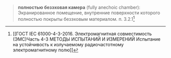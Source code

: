 >**полностью безэховая камера** (fully anechoic chamber): Экранированное помещение, внутренние поверхности которого полностью покрыты безэховым материалом.
>п. 3.2.1[^1]

[^1]:[[ГОСТ IEC 61000-4-3-2016. Электромагнитная совместимость (ЭМС)Часть 4-3 МЕТОДЫ ИСПЫТАНИЙ И ИЗМЕРЕНИЙ Испытание на устойчивость к излучаемому радиочастотному электромагнитному полю]]